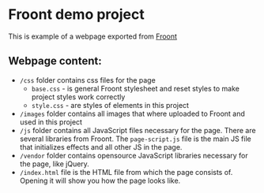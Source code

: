 # Froont demo project
This is example of a webpage exported from [Froont](https://froont.com)

## Webpage content:

- `/css` folder contains css files for the page
    * `base.css` - is general Froont stylesheet and reset styles to make project styles work correctly
    * `style.css` - are styles of elements in this project
- `/images` folder contains all images that where uploaded to Froont and used in this project
- `/js` folder contains all JavaScript files necessary for the page. There are several libraries from Froont. The `page-script.js` file is the main JS file that initializes effects and all other JS in the page.
- `/vendor` folder contains opensource JavaScript libraries necessary for the page, like jQuery.
- `/index.html` file is the HTML file from which the page consists of. Opening it will show you how the page looks like.